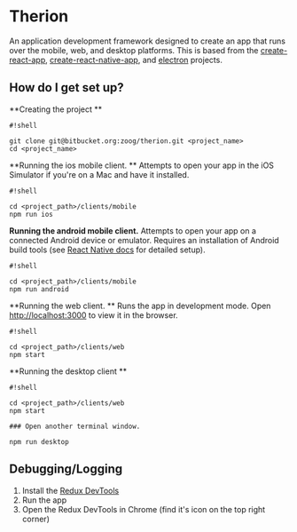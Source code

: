 # Therion #

An application development framework designed to create an app that runs over the mobile, web, and desktop platforms. This is based from the [create-react-app](https://github.com/facebookincubator/create-react-app),
 [create-react-native-app](https://github.com/react-community/create-react-native-app), and [electron](https://github.com/electron/electron) projects.

## How do I get set up? #

**Creating the project
**
```
#!shell

git clone git@bitbucket.org:zoog/therion.git <project_name>
cd <project_name>

```

**Running the ios mobile client.
** Attempts to open your app in the iOS Simulator if you're on a Mac and have it installed.
```
#!shell

cd <project_path>/clients/mobile
npm run ios
```

**Running the android mobile client.** Attempts to open your app on a connected Android device or emulator. Requires an installation of Android build tools (see [React Native docs](https://facebook.github.io/react-native/docs/getting-started.html) for detailed setup).

```
#!shell

cd <project_path>/clients/mobile
npm run android
```

**Running the web client. ** Runs the app in development mode. Open [http://localhost:3000](http://localhost:3000) to view it in the browser.

```
#!shell

cd <project_path>/clients/web
npm start
```

**Running the desktop client
**
```
#!shell

cd <project_path>/clients/web
npm start

### Open another terminal window.

npm run desktop
```

## Debugging/Logging #

1. Install the [Redux DevTools](https://chrome.google.com/webstore/detail/redux-devtools/lmhkpmbekcpmknklioeibfkpmmfibljd?hl=en)
2. Run the app
3. Open the Redux DevTools in Chrome (find it's icon on the top right corner)